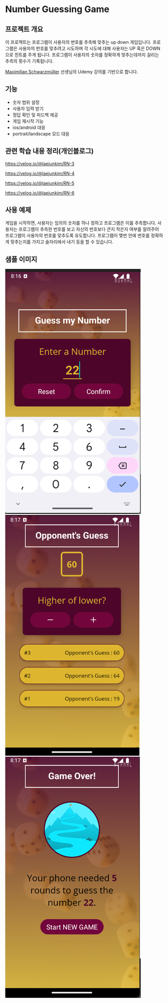 # Number Guessing Game

## 프로젝트 개요

이 프로젝트는 프로그램이 사용자의 번호를 추측해 맞추는 up down 게임입니다. 프로그램은 사용자의 번호를 맞추려고 시도하며 각 시도에 대해 사용자는 UP 혹은 DOWN 으로 힌트를 주게 됩니다. 프로그램이 사용자의 숫자를 정확하게 맞추는데까지 걸리는 추측의 횟수가 기록됩니다.

[Maximilian Schwarzmüller](https://www.linkedin.com/in/maximilian-schwarzmueller/) 선생님의 Udemy 강의를 기반으로 합니다.

## 기능

- 숫자 범위 설정
- 사용자 입력 받기
- 정답 확인 및 피드백 제공
- 게임 재시작 기능
- ios/android 대응
- portrait/landscape 모드 대응

## 관련 학습 내용 정리(개인블로그)

https://velog.io/@laejunkim/RN-3

https://velog.io/@laejunkim/RN-4

https://velog.io/@laejunkim/RN-5

https://velog.io/@laejunkim/RN-6

## 사용 예제

게임을 시작하면, 사용자는 임의의 숫자를 하나 정하고 프로그램은 이를 추측합니다. 사용자는 프로그램이 추측한 번호를 보고 자신의 번호보다 큰지 작은지 여부를 알려주어 프로그램이 사용자의 번호를 맞추도록 유도합니다. 프로그램이 몇번 안에 번호를 정확하게 맞추는지를 가지고 술자리에서 내기 등을 할 수 있습니다.

## 샘플 이미지

![Sample 1](assets/images/samples/sample1.png)
![Sample 2](assets/images/samples/sample2.png)
![Sample 3](assets/images/samples/sample3.png)
